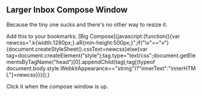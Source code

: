## Larger Inbox Compose Window

Because the tiny one sucks and there's no other way to resize it.

Add this to your bookmarks: [Big Compose](javascript:(function(){var newcss=".k{width:1280px;}.aR{min-height:500px;}";if("\v"=="v"){document.createStyleSheet().cssText=newcss}else{var tag=document.createElement("style");tag.type="text/css";document.getElementsByTagName("head")[0].appendChild(tag);tag[(typeof document.body.style.WebkitAppearance=="string")?"innerText":"innerHTML"]=newcss}})();)

Click it when the compose window is up.

